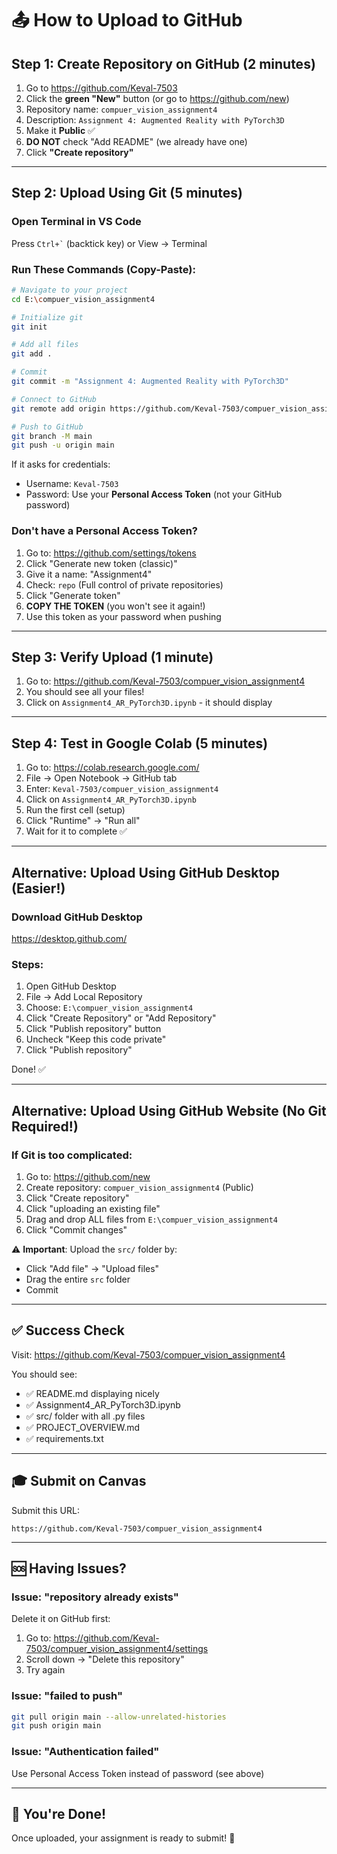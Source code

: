 # 📤 How to Upload to GitHub

## Step 1: Create Repository on GitHub (2 minutes)

1. Go to https://github.com/Keval-7503
2. Click the **green "New"** button (or go to https://github.com/new)
3. Repository name: `compuer_vision_assignment4`
4. Description: `Assignment 4: Augmented Reality with PyTorch3D`
5. Make it **Public** ✅
6. **DO NOT** check "Add README" (we already have one)
7. Click **"Create repository"**

---

## Step 2: Upload Using Git (5 minutes)

### Open Terminal in VS Code

Press `` Ctrl+` `` (backtick key) or View → Terminal

### Run These Commands (Copy-Paste):

```bash
# Navigate to your project
cd E:\compuer_vision_assignment4

# Initialize git
git init

# Add all files
git add .

# Commit
git commit -m "Assignment 4: Augmented Reality with PyTorch3D"

# Connect to GitHub
git remote add origin https://github.com/Keval-7503/compuer_vision_assignment4.git

# Push to GitHub
git branch -M main
git push -u origin main
```

If it asks for credentials:
- Username: `Keval-7503`
- Password: Use your **Personal Access Token** (not your GitHub password)

### Don't have a Personal Access Token?

1. Go to: https://github.com/settings/tokens
2. Click "Generate new token (classic)"
3. Give it a name: "Assignment4"
4. Check: `repo` (Full control of private repositories)
5. Click "Generate token"
6. **COPY THE TOKEN** (you won't see it again!)
7. Use this token as your password when pushing

---

## Step 3: Verify Upload (1 minute)

1. Go to: https://github.com/Keval-7503/compuer_vision_assignment4
2. You should see all your files!
3. Click on `Assignment4_AR_PyTorch3D.ipynb` - it should display

---

## Step 4: Test in Google Colab (5 minutes)

1. Go to: https://colab.research.google.com/
2. File → Open Notebook → GitHub tab
3. Enter: `Keval-7503/compuer_vision_assignment4`
4. Click on `Assignment4_AR_PyTorch3D.ipynb`
5. Run the first cell (setup)
6. Click "Runtime" → "Run all"
7. Wait for it to complete ✅

---

## Alternative: Upload Using GitHub Desktop (Easier!)

### Download GitHub Desktop

https://desktop.github.com/

### Steps:

1. Open GitHub Desktop
2. File → Add Local Repository
3. Choose: `E:\compuer_vision_assignment4`
4. Click "Create Repository" or "Add Repository"
5. Click "Publish repository" button
6. Uncheck "Keep this code private"
7. Click "Publish repository"

Done! ✅

---

## Alternative: Upload Using GitHub Website (No Git Required!)

### If Git is too complicated:

1. Go to: https://github.com/new
2. Create repository: `compuer_vision_assignment4` (Public)
3. Click "Create repository"
4. Click "uploading an existing file"
5. Drag and drop ALL files from `E:\compuer_vision_assignment4`
6. Click "Commit changes"

⚠️ **Important**: Upload the `src/` folder by:
   - Click "Add file" → "Upload files"
   - Drag the entire `src` folder
   - Commit

---

## ✅ Success Check

Visit: https://github.com/Keval-7503/compuer_vision_assignment4

You should see:
- ✅ README.md displaying nicely
- ✅ Assignment4_AR_PyTorch3D.ipynb
- ✅ src/ folder with all .py files
- ✅ PROJECT_OVERVIEW.md
- ✅ requirements.txt

---

## 🎓 Submit on Canvas

Submit this URL:
```
https://github.com/Keval-7503/compuer_vision_assignment4
```

---

## 🆘 Having Issues?

### Issue: "repository already exists"
Delete it on GitHub first:
1. Go to: https://github.com/Keval-7503/compuer_vision_assignment4/settings
2. Scroll down → "Delete this repository"
3. Try again

### Issue: "failed to push"
```bash
git pull origin main --allow-unrelated-histories
git push origin main
```

### Issue: "Authentication failed"
Use Personal Access Token instead of password (see above)

---

## 🎉 You're Done!

Once uploaded, your assignment is ready to submit! 🚀
